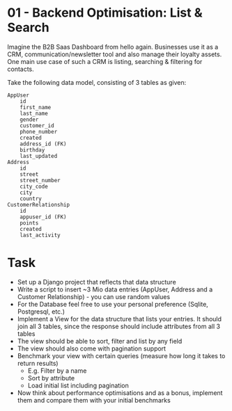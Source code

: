 # 01 - Backend Optimisation: List & Search

Imagine the B2B Saas Dashboard from hello again. Businesses use it as a CRM,
communication/newsletter tool and also manage their loyalty assets.
One main use case of such a CRM is listing, searching & filtering for contacts.

Take the following data model, consisting of 3 tables as given:

```
AppUser
    id
    first_name
    last_name
    gender
    customer_id
    phone_number
    created
    address_id (FK)
    birthday
    last_updated
Address
    id
    street
    street_number
    city_code
    city
    country
CustomerRelationship
    id
    appuser_id (FK)
    points
    created
    last_activity
```

# Task
- Set up a Django project that reflects that data structure
- Write a script to insert ~3 Mio data entries (AppUser, Address and a Customer
Relationship) - you can use random values
- For the Database feel free to use your personal preference (Sqlite, Postgresql, etc.)
- Implement a View for the data structure that lists your entries. It should join all 3
tables, since the response should include attributes from all 3 tables
- The view should be able to sort, filter and list by any field
- The view should also come with pagination support
- Benchmark your view with certain queries (measure how long it takes to return
results)
    - E.g. Filter by a name
    - Sort by attribute
    - Load initial list including pagination
- Now think about performance optimisations and as a bonus, implement them and
compare them with your initial benchmarks